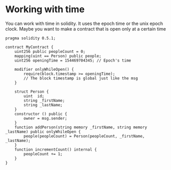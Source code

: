 # Working with time

You can work with time in solidity. It uses the epoch time or the unix epoch
clock. Maybe you want to make a contract that is open only at a certain time

```sol
pragma solidity 0.5.1;

contract MyContract {
    uint256 public peopleCount = 0;
    mapping(uint == Person) public people;
    uint256 openingTime = 154469704345; // Epoch's time

    modifier onlyWhileOpen() {
        require(block.timestamp >= openingTime);
        // The block timestamp is global just like the msg
    }

    struct Person {
        uint  id;
        string _firstName;
        string _lastName;
    }
    constructor () public {
        owner = msg.sender;
    }
    function addPerson(string memory _firstName, string memory _lastName) public onlyWhileOpen {
        people(peopleCount) = Person(peopleCount, _firstName, _lastName);
    }
    function incrementCount() internal {
        peopleCount += 1;
    }
}
```
